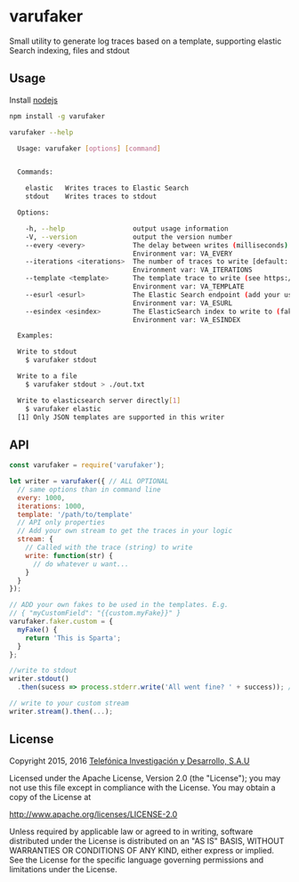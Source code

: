 # varufaker
Small utility to generate log traces based on a template, supporting elastic Search indexing, files and stdout

## Usage
Install [nodejs](https://nodejs.org) 

```sh
npm install -g varufaker
```

```sh
varufaker --help

  Usage: varufaker [options] [command]


  Commands:

    elastic   Writes traces to Elastic Search
    stdout    Writes traces to stdout

  Options:

    -h, --help                 output usage information
    -V, --version              output the version number
    --every <every>            The delay between writes (milliseconds) [default: 1000]
                               Environment var: VA_EVERY
    --iterations <iterations>  The number of traces to write [default: 100]
                               Environment var: VA_ITERATIONS
    --template <template>      The template trace to write (see https://github.com/marak/Faker.js/) [default: ./lib/templates/tid.tpl]
                               Environment var: VA_TEMPLATE
    --esurl <esurl>            The Elastic Search endpoint (add your user pass if Shield is enabled) [default: http://localhost:9200]
                               Environment var: VA_ESURL
    --esindex <esindex>        The ElasticSearch index to write to (faker format supported) [default: varufaker-{{tid.yyyymmdd}}]
                               Environment var: VA_ESINDEX

  Examples:

  Write to stdout
    $ varufaker stdout

  Write to a file
    $ varufaker stdout > ./out.txt

  Write to elasticsearch server directly[1]
    $ varufaker elastic
  [1] Only JSON templates are supported in this writer
```
## API 

```js
const varufaker = require('varufaker');

let writer = varufaker({ // ALL OPTIONAL 
  // same options than in command line
  every: 1000,
  iterations: 1000,
  template: '/path/to/template'
  // API only properties
  // Add your own stream to get the traces in your logic
  stream: {
    // Called with the trace (string) to write 
    write: function(str) { 
      // do whatever u want...
    }
  }
});

// ADD your own fakes to be used in the templates. E.g.
// { "myCustomField": "{{custom.myFake}}" }
varufaker.faker.custom = {
  myFake() {
    return 'This is Sparta';
  }
};

//write to stdout
writer.stdout()
  .then(sucess => process.stderr.write('All went fine? ' + success)); // dont write to stdout spureous traces ;)

// write to your custom stream
writer.stream().then(...);

```

## License

Copyright 2015, 2016 [Telefónica Investigación y Desarrollo, S.A.U](http://www.tid.es)

Licensed under the Apache License, Version 2.0 (the "License"); you may not use this file except in compliance with the License. You may obtain a copy of the License at

http://www.apache.org/licenses/LICENSE-2.0

Unless required by applicable law or agreed to in writing, software distributed under the License is distributed on an "AS IS" BASIS, WITHOUT WARRANTIES OR CONDITIONS OF ANY KIND, either express or implied. See the License for the specific language governing permissions and limitations under the License.
